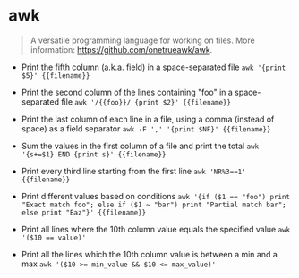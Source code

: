 # awk
> A versatile programming language for working on files.
> More information: <https://github.com/onetrueawk/awk>.

- Print the fifth column (a.k.a. field) in a space-separated file
`awk '{print $5}' {{filename}}`

- Print the second column of the lines containing "foo" in a space-separated file
`awk '/{{foo}}/ {print $2}' {{filename}}`

- Print the last column of each line in a file, using a comma (instead of space) as a field separator
`awk -F ',' '{print $NF}' {{filename}}`

- Sum the values in the first column of a file and print the total
`awk '{s+=$1} END {print s}' {{filename}}`

- Print every third line starting from the first line
`awk 'NR%3==1' {{filename}}`

- Print different values based on conditions
`awk '{if ($1 == "foo") print "Exact match foo"; else if ($1 ~ "bar") print "Partial match bar"; else print "Baz"}' {{filename}}`

- Print all lines where the 10th column value equals the specified value
`awk '($10 == value)'`

- Print all the lines which the 10th column value is between a min and a max
`awk '($10 >= min_value && $10 <= max_value)'`
